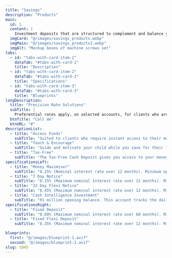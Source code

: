 ```yaml
---
title: "Savings"
description: "Products"
main:
  id: 1
  content: |
    Investment deposits that are structured to complement and balance your investment portfolio, while helping you achieve your overall wealth goals. We offer a full suite, return and capital protected deposit options that enable you to access your funds when you need them
  imgCard: "@/images/savings_products.webp"
  imgMain: "@/images/savings_products2.webp"
  imgAlt: "Mockup boxes of machine screws set"
tabs:
  - id: "tabs-with-card-item-1"
    dataTab: "#tabs-with-card-1"
    title: "Description"
  - id: "tabs-with-card-item-2"
    dataTab: "#tabs-with-card-2"
    title: "Specifications"
  - id: "tabs-with-card-item-3"
    dataTab: "#tabs-with-card-3"
    title: "Blueprints"
longDescription:
  title: "Precision Rate Solutions"
  subTitle: |
    Preferential rates apply, on selected accounts, for clients who are 55 years or older.
  btnTitle: "Call me"
  btnURL: "#"
descriptionList:
  - title: "Access Funds"
    subTitle: "Suited to clients who require instant access to their money, with the ability to make additional deposits at any time.**"
  - title: "Teach & Encourage"
    subTitle: "Guide and motivate your child while you save for their future."
  - title: "Tax-Free"
    subTitle: "The Tax-Free Cash Deposit gives you access to your money in an emergency and guarantees your capital and quoted returns."
specificationsLeft:
  - title: "Money Maximiser"
    subTitle: "8.25% (Nominal interest rate over 12 months). Minimum opening deposit of R100 000. Earn a money market fund related rate, plus your capital and quoted returns are fully guaranteed."
  - title: "7 Day Notice"
    subTitle: "8.15% (Maximum nominal interest rate over 12 months). Minimum opening deposit of R20 000. Access your savings after 7 days' notice."
  - title: "32 Day Flexi Notice"
    subTitle: "8.45% (Maximum nominal interest rate over 12 months). Minimum opening deposit of R5 000. Access your money after 32 days' notice."
  - title: "Cash Intelligence Investment"
    subTitle: "R1 million opening balance. This account tracks the daily performance of a portfolio of money market instruments in South African Rands."
specificationsRight:
  - title: "Fixed Deposit"
    subTitle: "8.60% (Maximum nominal interest rate over 60 months). Minimum opening deposit of R10 000. An investment account with a fixed term, typically giving you a higher interest rate than investments available overnight or with notice."
  - title: "Fixed Flexi Deposit"
    subTitle: "8.35% (Maximum nominal interest rate over 12 months). Minimum opening deposit of R5 000. An investment account with a fixed term, while giving you access to a portion of your money, within 24 hours"

blueprints:
  first: "@/images/blueprint-1.avif"
  second: "@/images/blueprint-2.avif"
slug: t845    
---
```


